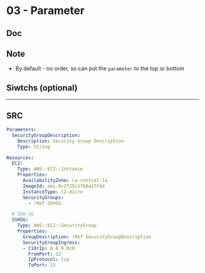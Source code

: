 # 03 - Parameter

## Doc

## Note
* By default - no order, so can put the `parameter` to the top or bottom

## Siwtchs (optional)

---

## SRC
````yaml
Parameters:
  SecurityGroupDescription:
    Description: Security Group Description
    Type: String

Resources:
  EC2:
    Type: AWS::EC2::Instance
    Properties:
      AvailabilityZone: ca-central-1a
      ImageId: ami-0c2f25c1f66a1ff4d
      InstanceType: t2.micro
      SecurityGroups:
        - !Ref SSHSG

  # SSH-SG
  SSHSG:
    Type: AWS::EC2::SecurityGroup
    Properties:
      GroupDescription: !Ref SecurityGroupDescription
      SecurityGroupIngress:
      - CidrIp: 0.0.0.0/0
        FromPort: 22
        IpProtocol: tcp
        ToPort: 22
````
